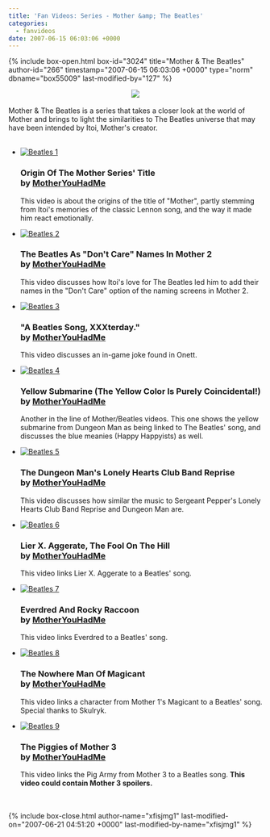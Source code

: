```yaml
---
title: 'Fan Videos: Series - Mother &amp; The Beatles'
categories:
  - fanvideos
date: 2007-06-15 06:03:06 +0000
---
```

{% include box-open.html box-id="3024" title="Mother & The Beatles" author-id="266" timestamp="2007-06-15 06:03:06 +0000" type="norm" dbname="box55009" last-modified-by="127" %}
<center><img src="http://starmen.net/fanvideos/thumbs/motherbeatleslogo.png" /></center><br />
Mother & The Beatles is a series that takes a closer look at the world of Mother and brings to light the similarities to The Beatles universe that may have been intended by Itoi, Mother's creator.
<br />
<br /><ul class="pics">

<li>
		<a href="http://www.youtube.com/watch?v=VAxDwc5S4bk"><img src="http://starmen.net/fanvideos/thumbs/beatles1.gif" alt="Beatles 1" /></a>
		<h3>Origin Of The Mother Series' Title<br />
by <a href="http://www.youtube.com/user/MotherYouHadMe">MotherYouHadMe</a></h3>
		<p>This video is about the origins of the title of "Mother", partly stemming from Itoi's memories of the classic Lennon song, and the way it made him react emotionally.</p>	
	</li>

<li>
		<a href="http://youtube.com/watch?v=Sao-O5zMqn4"><img src="http://starmen.net/fanvideos/thumbs/beatles2.gif" alt="Beatles 2" /></a>
		<h3>The Beatles As "Don't Care" Names In Mother 2<br />
by <a href="http://www.youtube.com/user/MotherYouHadMe">MotherYouHadMe</a></h3>
		<p>This video discusses how Itoi's love for The Beatles led him to add their names in the "Don't Care" option of the naming screens in Mother 2.</p>	
	</li>

<li>
		<a href="http://www.youtube.com/watch?v=GgN_KL742uI"><img src="http://starmen.net/fanvideos/thumbs/beatles3.gif" alt="Beatles 3" /></a>
		<h3>"A Beatles Song, XXXterday."<br />
by <a href="http://www.youtube.com/user/MotherYouHadMe">MotherYouHadMe</a></h3>
		<p>This video discusses an in-game joke found in Onett.</p>	
	</li>

<li>
		<a href="http://www.youtube.com/watch?v=MWlrZWLkiU8"><img src="http://starmen.net/fanvideos/thumbs/beatles4.gif" alt="Beatles 4" /></a>
		<h3>Yellow Submarine (The Yellow Color Is Purely Coincidental!)<br />
by <a href="http://www.youtube.com/user/MotherYouHadMe">MotherYouHadMe</a></h3>
		<p>Another in the line of Mother/Beatles videos. This one shows the yellow submarine from Dungeon Man as being linked to The Beatles' song, and discusses the blue meanies (Happy Happyists) as well.</p>	
	</li>

<li>
		<a href="http://www.youtube.com/watch?v=mxmBzMfM2ww"><img src="http://starmen.net/fanvideos/thumbs/beatles5.gif" alt="Beatles 5" /></a>
		<h3>The Dungeon Man's Lonely Hearts Club Band Reprise<br />
by <a href="http://www.youtube.com/user/MotherYouHadMe">MotherYouHadMe</a></h3>
		<p>This video discusses how similar the music to Sergeant Pepper's Lonely Hearts Club Band Reprise and Dungeon Man are.</p>	
	</li>

<li>
		<a href="http://www.youtube.com/watch?v=PEedebL4vl4&NR=1"><img src="http://starmen.net/fanvideos/thumbs/beatles6.gif" alt="Beatles 6" /></a>
		<h3>Lier X. Aggerate, The Fool On The Hill<br />
by <a href="http://www.youtube.com/user/MotherYouHadMe">MotherYouHadMe</a></h3>
		<p>This video links Lier X. Aggerate to a Beatles' song.</p>	
	</li>

<li>
		<a href="http://youtube.com/watch?v=w1-bWx5rDag"><img src="http://starmen.net/fanvideos/thumbs/beatles7.gif" alt="Beatles 7" /></a>
		<h3>Everdred And Rocky Raccoon<br />
by <a href="http://www.youtube.com/user/MotherYouHadMe">MotherYouHadMe</a></h3>
		<p>This video links Everdred to a Beatles' song.</p>	
	</li>	

<li>
		<a href="http://www.youtube.com/watch?v=-qSU3ZOGbQU"><img src="http://starmen.net/fanvideos/thumbs/beatles8.gif" alt="Beatles 8" /></a>
		<h3>The Nowhere Man Of Magicant<br />
by <a href="http://www.youtube.com/user/MotherYouHadMe">MotherYouHadMe</a></h3>
		<p>This video links a character from Mother 1's Magicant to a Beatles' song. Special thanks to Skulryk.</p>	
	</li>

<li>
		<a href="http://www.youtube.com/watch?v=4z4NSEgiy-U"><img src="http://starmen.net/fanvideos/thumbs/beatles9.gif" alt="Beatles 9" /></a>
		<h3>The Piggies of Mother 3<br />
by <a href="http://www.youtube.com/user/MotherYouHadMe">MotherYouHadMe</a></h3>
		<p>This video links the Pig Army from Mother 3 to a Beatles song. <b>This video could contain Mother 3 spoilers.</b></p>	
	</li>

</ul><span class="left"></span><span class="right"></span>
					<br /><br />
{% include box-close.html author-name="xfisjmg1" last-modified-on="2007-06-21 04:51:20 +0000" last-modified-by-name="xfisjmg1" %}
